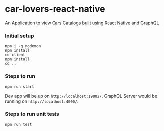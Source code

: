 # car-lovers-react-native
An Application to view Cars Catalogs built using React Native and GraphQL

### Initial setup
```
npm i -g nodemon
npm install
cd client
npm install
cd ..
```
### Steps to run
```
npm run start
```
Dev app will be up on `http://localhost:19002/`.
GraphQL Server would be running on `http://localhost:4000/`.

### Steps to run unit tests
```
npm run test
```

